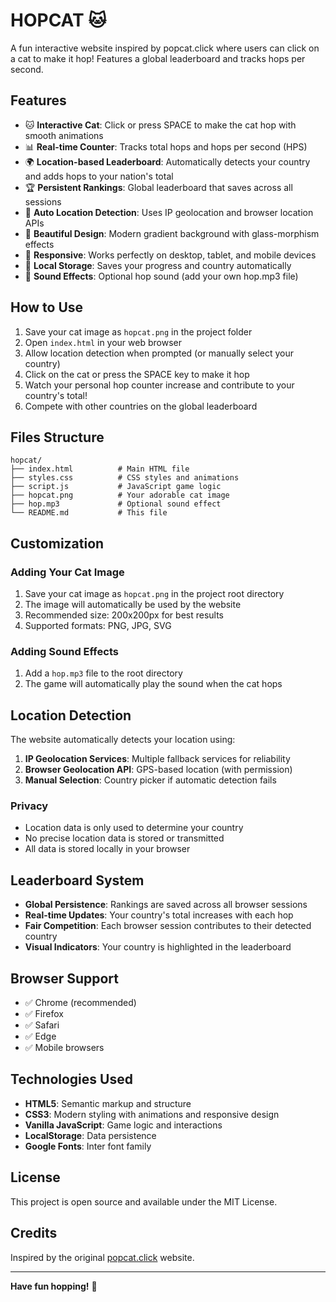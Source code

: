 # HOPCAT 🐱

A fun interactive website inspired by popcat.click where users can click on a cat to make it hop! Features a global leaderboard and tracks hops per second.

## Features

- 🐱 **Interactive Cat**: Click or press SPACE to make the cat hop with smooth animations
- 📊 **Real-time Counter**: Tracks total hops and hops per second (HPS)
- 🌍 **Location-based Leaderboard**: Automatically detects your country and adds hops to your nation's total
- 🏆 **Persistent Rankings**: Global leaderboard that saves across all sessions
- 🎯 **Auto Location Detection**: Uses IP geolocation and browser location APIs
- 🎨 **Beautiful Design**: Modern gradient background with glass-morphism effects
- 📱 **Responsive**: Works perfectly on desktop, tablet, and mobile devices
- 💾 **Local Storage**: Saves your progress and country automatically
- 🎵 **Sound Effects**: Optional hop sound (add your own hop.mp3 file)

## How to Use

1. Save your cat image as `hopcat.png` in the project folder
2. Open `index.html` in your web browser
3. Allow location detection when prompted (or manually select your country)
4. Click on the cat or press the SPACE key to make it hop
5. Watch your personal hop counter increase and contribute to your country's total!
6. Compete with other countries on the global leaderboard

## Files Structure

```
hopcat/
├── index.html          # Main HTML file
├── styles.css          # CSS styles and animations
├── script.js           # JavaScript game logic
├── hopcat.png          # Your adorable cat image
├── hop.mp3             # Optional sound effect
└── README.md           # This file
```

## Customization

### Adding Your Cat Image
1. Save your cat image as `hopcat.png` in the project root directory
2. The image will automatically be used by the website
3. Recommended size: 200x200px for best results
4. Supported formats: PNG, JPG, SVG

### Adding Sound Effects
1. Add a `hop.mp3` file to the root directory
2. The game will automatically play the sound when the cat hops

## Location Detection

The website automatically detects your location using:

1. **IP Geolocation Services**: Multiple fallback services for reliability
2. **Browser Geolocation API**: GPS-based location (with permission)
3. **Manual Selection**: Country picker if automatic detection fails

### Privacy
- Location data is only used to determine your country
- No precise location data is stored or transmitted
- All data is stored locally in your browser

## Leaderboard System

- **Global Persistence**: Rankings are saved across all browser sessions
- **Real-time Updates**: Your country's total increases with each hop
- **Fair Competition**: Each browser session contributes to their detected country
- **Visual Indicators**: Your country is highlighted in the leaderboard

## Browser Support

- ✅ Chrome (recommended)
- ✅ Firefox
- ✅ Safari
- ✅ Edge
- ✅ Mobile browsers

## Technologies Used

- **HTML5**: Semantic markup and structure
- **CSS3**: Modern styling with animations and responsive design
- **Vanilla JavaScript**: Game logic and interactions
- **LocalStorage**: Data persistence
- **Google Fonts**: Inter font family

## License

This project is open source and available under the MIT License.

## Credits

Inspired by the original [popcat.click](https://popcat.click/) website.

---

**Have fun hopping!** 🐾
